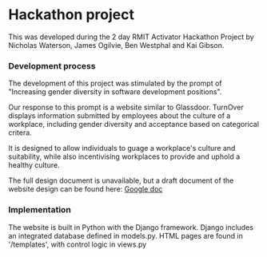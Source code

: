 # Hackathon project
This was developed during the 2 day RMIT Activator Hackathon
Project by Nicholas Waterson, James Ogilvie, Ben Westphal and Kai Gibson.



### Development process
The development of this project was stimulated by the prompt of 
"Increasing gender diversity in software development positions".

Our response to this prompt is a website similar to Glassdoor.
TurnOver displays information submitted by employees about the culture of a workplace, including gender diversity and acceptance based on categorical critera.

It is designed to allow individuals to guage a workplace's culture and suitability, while also incentivising workplaces to provide and uphold a healthy culture.

The full design document is unavailable, but a draft document of the website design can be found here:
[Google doc](https://docs.google.com/document/d/1dsGh1YQvdCaZEYOTPKliO2AnVBtdCwVrwPPxT4npri0/edit?usp=sharing)


### Implementation
The website is built in Python with the Django framework. 
Django includes an integrated database defined in models.py.
HTML pages are found in '/templates', with control logic in views.py
